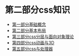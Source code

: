 # 第二部分css知识
 
<!-- ![这是css思维导图](https://github.com/MarsPen/-notes-summary/blob/master/images/CSS.png "这是css思维导图") -->

* [第一部分基础概念][1]
* [第二部分基本布局][2]
* [第三部分css分层与面向对象理论][3]
* [第四部分css动画与3D][4]
* [第五部分css与处理器][5]



[1]: https://github.com/4sean/4sean.github.io/tree/master/pages/css/base-concepts.md
[2]: https://github.com/4sean/4sean.github.io/tree/master/pages/css/base-layout.md
[3]: https://github.com/4sean/4sean.github.io/tree/master/pages/css/css-layered.md
[4]: https://github.com/4sean/4sean.github.io/tree/master/pages/css/css-animation.md
[5]: https://github.com/4sean/4sean.github.io/tree/master/pages/css/css-preprocessor.md
